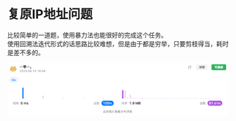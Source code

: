 # 复原IP地址问题

比较简单的一道题，使用暴力法也能很好的完成这个任务。  
使用回溯法迭代形式的话思路比较难想，但是由于都是穷举，只要剪枝得当，耗时是差不多的。  

![img.png](img.png)